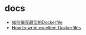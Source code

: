 # docs

- [如何编写最佳的Dockerfile](https://blog.fundebug.com/2017/05/15/write-excellent-dockerfile/)
- [How to write excellent Dockerfiles](https://rock-it.pl/how-to-write-excellent-dockerfiles/)
